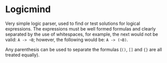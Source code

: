 # Logicmind
Very simple logic parser, used to find or test solutions for logical
expressions. The expressions must be well formed formulas and clearly
separated by the use of whitespaces, for example, the next would not be valid:
`A -> ¬B`; however, the following would be: `A -> (¬B)`.

Any parenthesis can be used to separate the formulas (`()`, `[]` and `{}` are
all treated equally).
